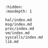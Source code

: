 <!-- kernel -->

```{include} README.md
```

```{toctree}
:hidden:
:maxdepth: 1

hal/index.md
msg/index.md
proc/index.md
vm/index.md
syscalls/index.md
lib.md
```
